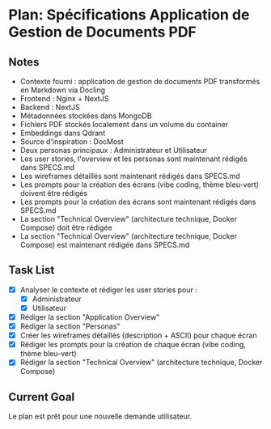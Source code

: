 # Plan: Spécifications Application de Gestion de Documents PDF

## Notes
- Contexte fourni : application de gestion de documents PDF transformés en Markdown via Docling
- Frontend : Nginx + NextJS
- Backend : NextJS
- Métadonnées stockées dans MongoDB
- Fichiers PDF stockés localement dans un volume du container
- Embeddings dans Qdrant
- Source d'inspiration : DocMost
- Deux personas principaux : Administrateur et Utilisateur
- Les user stories, l'overview et les personas sont maintenant rédigés dans SPECS.md
- Les wireframes détaillés sont maintenant rédigés dans SPECS.md
- Les prompts pour la création des écrans (vibe coding, thème bleu-vert) doivent être rédigés
- Les prompts pour la création des écrans sont maintenant rédigés dans SPECS.md
- La section "Technical Overview" (architecture technique, Docker Compose) doit être rédigée
- La section "Technical Overview" (architecture technique, Docker Compose) est maintenant rédigée dans SPECS.md

## Task List
- [x] Analyser le contexte et rédiger les user stories pour :
  - [x] Administrateur
  - [x] Utilisateur
- [x] Rédiger la section "Application Overview"
- [x] Rédiger la section "Personas"
- [x] Créer les wireframes détaillés (description + ASCII) pour chaque écran
- [x] Rédiger les prompts pour la création de chaque écran (vibe coding, thème bleu-vert)
- [x] Rédiger la section "Technical Overview" (architecture technique, Docker Compose)

## Current Goal
Le plan est prêt pour une nouvelle demande utilisateur.